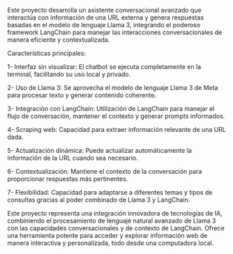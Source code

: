 Este proyecto desarrolla un asistente conversacional avanzado que interactúa con información de una URL externa y genera respuestas basadas en el modelo de lenguaje Llama 3, integrando el poderoso framework LangChain para manejar las interacciones conversacionales de manera eficiente y contextualizada.

Características principales:

   1- Interfaz sin visualizar: El chatbot se ejecuta completamente en la terminal, facilitando su uso local y privado.
   
   2- Uso de Llama 3: Se aprovecha el modelo de lenguaje Llama 3 de Meta para procesar texto y generar contenido coherente.
   
   3- Integración con LangChain: Utilización de LangChain para manejar el flujo de conversación, mantener el contexto y generar prompts informados.
   
   4- Scraping web: Capacidad para extraer información relevante de una URL dada.
   
   5- Actualización dinámica: Puede actualizar automáticamente la información de la URL cuando sea necesario.
   
   6- Contextualización: Mantiene el contexto de la conversación para proporcionar respuestas más pertinentes.
   
   7- Flexibilidad: Capacidad para adaptarse a diferentes temas y tipos de consultas gracias al poder combinado de Llama 3 y LangChain.
   
Este proyecto representa una integración innovadora de tecnologías de IA, combiniendo el procesamiento de lenguaje natural avanzado de Llama 3 con las capacidades conversacionales y de contexto de LangChain. Ofrece una herramienta potente para acceder y explorar información web de manera interactiva y personalizada, todo desde una computadora local.
